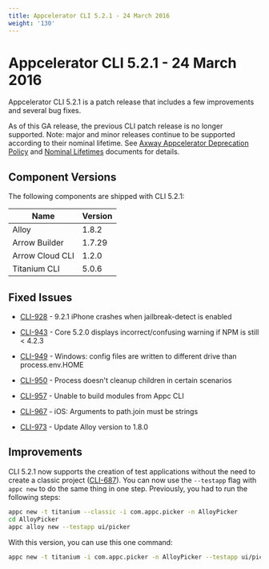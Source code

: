 ```yaml
---
title: Appcelerator CLI 5.2.1 - 24 March 2016
weight: '130'
---
```


# Appcelerator CLI 5.2.1 - 24 March 2016

Appcelerator CLI 5.2.1 is a patch release that includes a few improvements and several bug fixes.

As of this GA release, the previous CLI patch release is no longer supported. Note: major and minor releases continue to be supported according to their nominal lifetime. See [Axway Appcelerator Deprecation Policy](/guide/AMPLIFY_Appcelerator_Services_Overview/Axway_Appcelerator_Deprecation_Policy/) and [Nominal Lifetimes](/guide/AMPLIFY_Appcelerator_Services_Overview/Axway_Appcelerator_Product_Lifecycle/#nominal-lifetimes) documents for details.

## Component Versions

The following components are shipped with CLI 5.2.1:

| Name | Version |
| --- | --- |
| Alloy | 1.8.2 |
| Arrow Builder | 1.7.29 |
| Arrow Cloud CLI | 1.2.0 |
| Titanium CLI | 5.0.6 |

## Fixed Issues

* [CLI-928](https://jira.appcelerator.org/browse/CLI-928) - 9.2.1 iPhone crashes when jailbreak-detect is enabled

* [CLI-943](https://jira.appcelerator.org/browse/CLI-943) - Core 5.2.0 displays incorrect/confusing warning if NPM is still < 4.2.3

* [CLI-949](https://jira.appcelerator.org/browse/CLI-949) - Windows: config files are written to different drive than process.env.HOME

* [CLI-950](https://jira.appcelerator.org/browse/CLI-950) - Process doesn't cleanup children in certain scenarios

* [CLI-957](https://jira.appcelerator.org/browse/CLI-957) - Unable to build modules from Appc CLI

* [CLI-967](https://jira.appcelerator.org/browse/CLI-967) - iOS: Arguments to path.join must be strings

* [CLI-973](https://jira.appcelerator.org/browse/CLI-973) - Update Alloy version to 1.8.0

## Improvements

CLI 5.2.1 now supports the creation of test applications without the need to create a classic project ([CLI-687](https://jira.appcelerator.org/browse/CLI-687)). You can now use the `--testapp` flag with `appc new` to do the same thing in one step. Previously, you had to run the following steps:

```bash
appc new -t titanium --classic -i com.appc.picker -n AlloyPicker
cd AlloyPicker
appc alloy new --testapp ui/picker
```

With this version, you can use this one command:

```bash
appc new -t titanium -i com.appc.picker -n AlloyPicker --testapp ui/picker
```
